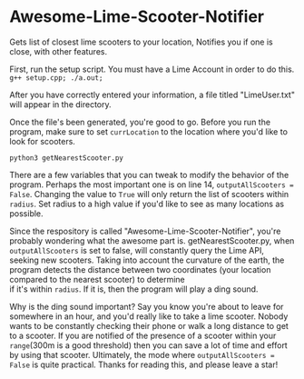 # Awesome-Lime-Scooter-Notifier
Gets list of closest lime scooters to your location, Notifies you if one is close, with other features.

First, run the setup script. You must have a Lime Account in order to do this.
```g++ setup.cpp; ./a.out;```

After you have correctly entered your information, a file titled "LimeUser.txt" will appear in the directory.

Once the file's been generated, you're good to go.
Before you run the program, make sure to set ```currLocation``` to the location where you'd like to look for scooters.

```python3 getNearestScooter.py```

There are a few variables that you can tweak to modify the behavior of the program.
Perhaps the most important one is on line 14, ```outputAllScooters = False```. Changing the value to ```True``` will only return the list of scooters within ```radius```.
Set radius to a high value if you'd like to see as many locations as possible.

Since the respository is called "Awesome-Lime-Scooter-Notifier", you're probably wondering what the awesome part is.
getNearestScooter.py, when ```outputAllScooters``` is set to false, will constantly query the Lime API, seeking new scooters.
Taking into account the curvature of the earth, the program detects the distance between two coordinates (your location compared to  the nearest scooter) to determine  
if it's within ```radius```. If it is, then the program will play a ding sound. 

Why is the ding sound important? Say you know you're about to leave for somewhere in an hour, and you'd really like to take a lime scooter. Nobody wants to be constantly checking their phone or walk a long distance to get to a scooter. If you are notified of the presence of a scooter within your ```range```(300m is a good threshold) then you can save a lot of time and effort by using that scooter. Ultimately, the mode where ```outputAllScooters = False``` is quite practical. Thanks for reading this, and please leave a star!
